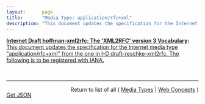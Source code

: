 ```yaml
---
layout:      page
title:       "Media Type: application/rfc+xml"
description: "This document updates the specification for the Internet media type \"application/rfc+xml\" from the one in I-D draft-reschke-xml2rfc.  The following is to be registered with IANA."
---
```


**[Internet Draft hoffman-xml2rfc: The 'XML2RFC' version 3 Vocabulary](/specs/IETF/I-D/hoffman-xml2rfc " This document defines the &#34;XML2RFC&#34; version 3 vocabulary; an XML-based language used for writing RFCs and Internet-Drafts. It is heavily derived from the version 2 vocabulary that is also under discussion. This document obsoletes the v2 grammar described in RFC 2629 and its expected followup, draft-reschke-xml2rfc."):** [This document updates the specification for the Internet media type "application/rfc+xml" from the one in I-D draft-reschke-xml2rfc.  The following is to be registered with IANA.](http://tools.ietf.org/html/draft-hoffman-xml2rfc-15#section-6.1 "Read documentation for Media Type &#34;application/rfc+xml&#34;")

<br/>
<hr/>

<p style="float : left"><a href="application/rfc+xml.json" title="Get JSON representing this particular Web Concept">Get JSON</a></p>
<p style="text-align: right">Return to list of all ( <a href="../media-types">Media Types</a> | <a href="../">Web Concepts</a> )</p>
